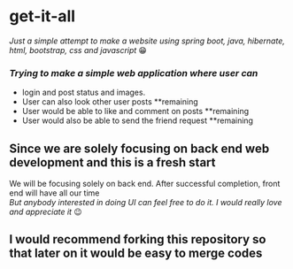# get-it-all
*Just a simple attempt to make a website using spring boot, java, hibernate, html, bootstrap, css and javascript* 😁  


### *Trying to make a simple web application where user can*     
* login and post status and images.
* User can also look other user posts **remaining  
* User would be able to like and comment on posts **remaining  
* User would also be able to send the friend request **remaining  

## Since we are solely focusing on back end web development and this is a fresh start  
We will be focusing solely on back end. After successful completion, front end will have all our time  
*But anybody interested in doing UI can feel free to do it. I would really love and appreciate it* 😉

## I would recommend forking this repository so that later on it would be easy to merge codes
